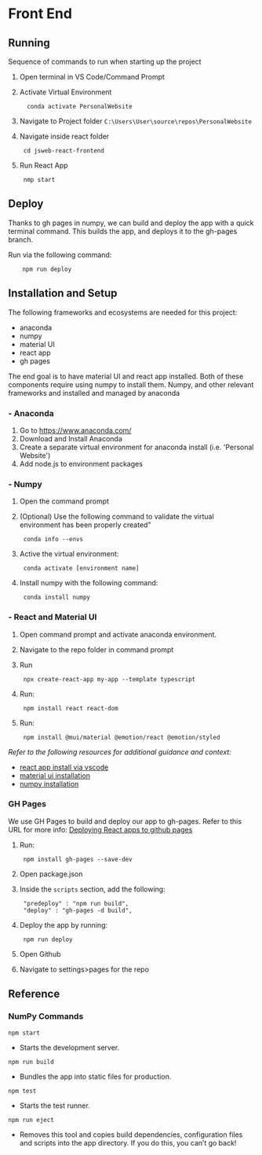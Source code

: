 # Front End

## Running

Sequence of commands to run when starting up the project

1. Open terminal in VS Code/Command Prompt
2. Activate Virtual Environment

         conda activate PersonalWebsite
3. Navigate to Project folder `C:\Users\User\source\repos\PersonalWebsite`
4. Navigate inside react folder

        cd jsweb-react-frontend
5. Run React App

        nmp start

## Deploy

Thanks to gh pages in numpy, we can build and deploy the app with a quick terminal command.
This builds the app, and deploys it to the gh-pages branch.

Run via the following command:

        npm run deploy

## Installation and Setup

The following frameworks and ecosystems are needed for this project:

- anaconda
- numpy
- material UI
- react app
- gh pages

The end goal is to have material UI and react app installed. Both of these components require using numpy to install them. Numpy, and other relevant frameworks and installed and managed by anaconda

### - Anaconda

1. Go to <https://www.anaconda.com/>
2. Download and Install Anaconda
3. Create a separate virtual environment for anaconda install (i.e. 'Personal Website')
4. Add node.js to environment packages

### - Numpy

1. Open the command prompt
2. (Optional) Use the following command to validate the virtual environment has been properly created"

        conda info --envs

3. Active the virtual environment:

        conda activate [environment name]
4. Install numpy with the following command:

        conda install numpy

### - React and Material UI

1. Open command prompt and activate anaconda environment.
2. Navigate to the repo folder in command prompt
3. Run

        npx create-react-app my-app --template typescript

4. Run:

        npm install react react-dom
5. Run:

        npm install @mui/material @emotion/react @emotion/styled

*Refer to the following resources for additional guidance and context:*

- [react app install via vscode](<https://code.visualstudio.com/docs/nodejs/reactjs-tutorial>)
- [material ui installation](https://mui.com/material-ui/getting-started/installation/)
- [numpy installation](<https://numpy.org/install/>)

### GH Pages

We use GH Pages to build and deploy our app to gh-pages.
Refer to this URL for more info:
[Deploying React apps to github pages](https://blog.logrocket.com/deploying-react-apps-github-pages/)

1. Run:

        npm install gh-pages --save-dev
2. Open package.json
3. Inside the `scripts` section, add the following:

        "predeploy" : "npm run build",
        "deploy" : "gh-pages -d build",

4. Deploy the app by running:

        npm run deploy
5. Open Github
6. Navigate to settings>pages for the repo

## Reference

### NumPy Commands

`npm start`

- Starts the development server.

`npm run build`

- Bundles the app into static files for production.

`npm test`

- Starts the test runner.

`npm run eject`

- Removes this tool and copies build dependencies, configuration files and scripts into the app directory. If you do this, you can’t go back!
